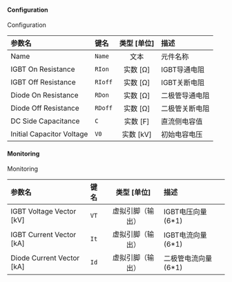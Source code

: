 <!--
DO NOT EDIT THIS FILE DIRECTLY.
This file is generated by tools/comp-docs.js.
All changes will be overwritten by regeneration.
-->

<slot class="model-parameters">

#### Configuration

Configuration

| 参数名 | 键名 | 类型 [单位] | 描述 |
|:------ |:---- |:-----------:|:---- |
| Name | `Name` | 文本 | 元件名称 |
| IGBT On Resistance | `RIon` | 实数 [Ω] | IGBT导通电阻 |
| IGBT Off Resistance | `RIoff` | 实数 [Ω] | IGBT关断电阻 |
| Diode On Resistance | `RDon` | 实数 [Ω] | 二极管导通电阻 |
| Diode Off Resistance | `RDoff` | 实数 [Ω] | 二极管关断电阻 |
| DC Side Capacitance | `C` | 实数 [F] | 直流侧电容值 |
| Initial Capacitor Voltage | `V0` | 实数 [kV] | 初始电容电压 |

#### Monitoring

Monitoring

| 参数名 | 键名 | 类型 [单位] | 描述 |
|:------ |:---- |:-----------:|:---- |
| IGBT Voltage Vector \[kV\] | `VT` | 虚拟引脚（输出） | IGBT电压向量(6*1) |
| IGBT Current Vector \[kA\] | `It` | 虚拟引脚（输出） | IGBT电流向量(6*1) |
| Diode Current Vector \[kA\] | `Id` | 虚拟引脚（输出） | 二极管电流向量(6*1) |


</slot>
